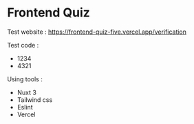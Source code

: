 # Frontend Quiz

Test website : https://frontend-quiz-five.vercel.app/verification

Test code :
- 1234
- 4321

Using tools :
- Nuxt 3
- Tailwind css
- Eslint
- Vercel
